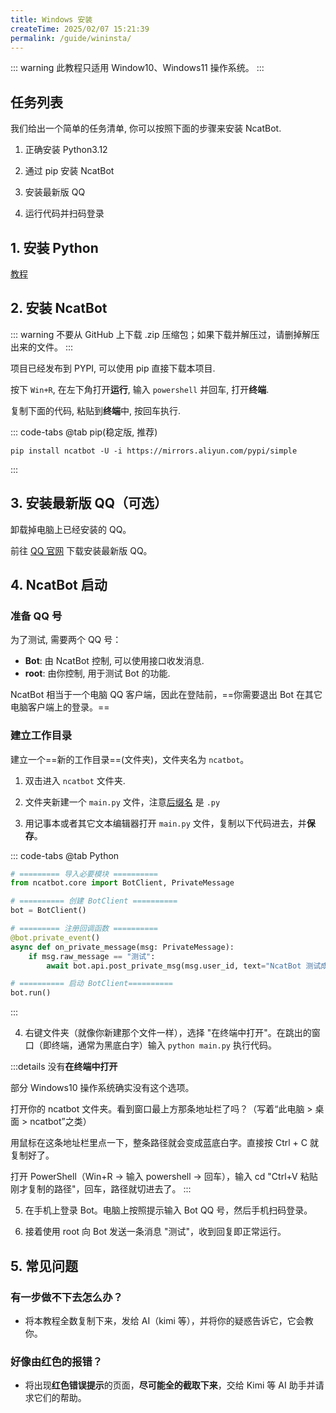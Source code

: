 ```yaml
---
title: Windows 安装
createTime: 2025/02/07 15:21:39
permalink: /guide/wininsta/
---
```


::: warning
此教程只适用 Window10、Windows11 操作系统。
:::

## 任务列表

我们给出一个简单的任务清单, 你可以按照下面的步骤来安装 NcatBot.

1. 正确安装 Python3.12

2. 通过 pip 安装 NcatBot

3. 安装最新版 QQ

4. 运行代码并扫码登录

## 1. 安装 Python

[教程](https://zhuanlan.zhihu.com/p/111168324)

## 2. 安装 NcatBot

::: warning
不要从 GitHub 上下载 .zip 压缩包；如果下载并解压过，请删掉解压出来的文件。
:::

项目已经发布到 PYPI, 可以使用 pip 直接下载本项目.

按下 `Win+R`, 在左下角打开**运行**, 输入 `powershell` 并回车, 打开**终端**.

复制下面的代码, 粘贴到**终端**中, 按回车执行.

::: code-tabs
@tab pip(稳定版, 推荐)

```shell
pip install ncatbot -U -i https://mirrors.aliyun.com/pypi/simple
```
:::

## 3. 安装最新版 QQ（可选）

卸载掉电脑上已经安装的 QQ。

前往 [QQ 官网](im.qq.com) 下载安装最新版 QQ。

## 4. NcatBot 启动

### 准备 QQ 号

为了测试, 需要两个 QQ 号：

- **Bot**: 由 NcatBot 控制, 可以使用接口收发消息.
- **root**: 由你控制, 用于测试 Bot 的功能.

NcatBot 相当于一个电脑 QQ 客户端，因此在登陆前，==你需要退出 Bot 在其它电脑客户端上的登录。==

### 建立工作目录

建立一个==新的工作目录==(文件夹)，文件夹名为 `ncatbot`。

1. 双击进入 `ncatbot` 文件夹.

2. 文件夹新建一个 `main.py` 文件，注意[后缀名](https://zhuanlan.zhihu.com/p/112226609) 是 `.py`

3. 用记事本或者其它文本编辑器打开 `main.py` 文件，复制以下代码进去，并**保存**。

::: code-tabs
@tab Python
```python
# ========= 导入必要模块 ==========
from ncatbot.core import BotClient, PrivateMessage

# ========== 创建 BotClient ==========
bot = BotClient()

# ========= 注册回调函数 ==========
@bot.private_event()
async def on_private_message(msg: PrivateMessage):
    if msg.raw_message == "测试":
        await bot.api.post_private_msg(msg.user_id, text="NcatBot 测试成功喵~")

# ========== 启动 BotClient==========
bot.run()
```
:::

4. 右键文件夹（就像你新建那个文件一样），选择 "在终端中打开"。在跳出的窗口（即终端，通常为黑底白字）输入 `python main.py` 执行代码。

:::details 没有**在终端中打开**

部分 Windows10 操作系统确实没有这个选项。

打开你的 ncatbot 文件夹。看到窗口最上方那条地址栏了吗？（写着“此电脑 > 桌面 > ncatbot”之类）

用鼠标在这条地址栏里点一下，整条路径就会变成蓝底白字。直接按 Ctrl + C 就复制好了。

打开 PowerShell（Win+R → 输入 powershell → 回车），输入 cd "Ctrl+V 粘贴刚才复制的路径"，回车，路径就切进去了。
:::

5. 在手机上登录 Bot。电脑上按照提示输入 Bot QQ 号，然后手机扫码登录。

6. 接着使用 root 向 Bot 发送一条消息 "测试"，收到回复即正常运行。

## 5. 常见问题

### 有一步做不下去怎么办？

- 将本教程全数复制下来，发给 AI（kimi 等），并将你的疑惑告诉它，它会教你。

### 好像由红色的报错？ 

- 将出现**红色错误提示**的页面，**尽可能全的截取下来**，交给 Kimi 等 AI 助手并请求它们的帮助。